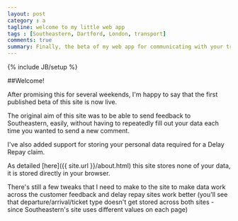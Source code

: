 ```yaml
---
layout: post
category : a
tagline: welcome to my little web app
tags : [Southeastern, Dartford, London, transport]
comments: true
summary: Finally, the beta of my web app for communicating with your train company is live
---
```


{% include JB/setup %}

##Welcome!

After promising this for several weekends, I'm happy to say that the first published beta of this site is now live.

The original aim of this site was to be able to send feedback to Southeastern, easily, without having to repeatedly fill out your data each time you wanted to send a new comment.

I've also added support for storing your personal data required for a Delay Repay claim.

As detailed [here]({{ site.url }}/about.html) this site stores none of your data, it is stored directly in your browser.

There's still a few tweaks that I need to make to the site to make data work across the customer feedback and delay repay sites work better (you'll see that departure/arrival/ticket type doesn't get stored across both sites - since Southeastern's site uses different values on each page)

